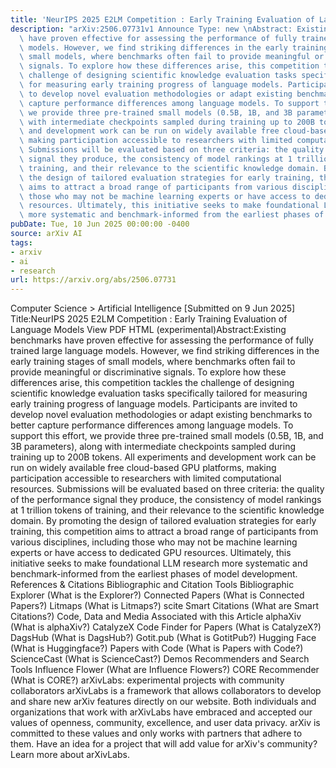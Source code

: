 ```yaml
---
title: 'NeurIPS 2025 E2LM Competition : Early Training Evaluation of Language Models'
description: "arXiv:2506.07731v1 Announce Type: new \nAbstract: Existing benchmarks\
  \ have proven effective for assessing the performance of fully trained large language\
  \ models. However, we find striking differences in the early training stages of\
  \ small models, where benchmarks often fail to provide meaningful or discriminative\
  \ signals. To explore how these differences arise, this competition tackles the\
  \ challenge of designing scientific knowledge evaluation tasks specifically tailored\
  \ for measuring early training progress of language models. Participants are invited\
  \ to develop novel evaluation methodologies or adapt existing benchmarks to better\
  \ capture performance differences among language models. To support this effort,\
  \ we provide three pre-trained small models (0.5B, 1B, and 3B parameters), along\
  \ with intermediate checkpoints sampled during training up to 200B tokens. All experiments\
  \ and development work can be run on widely available free cloud-based GPU platforms,\
  \ making participation accessible to researchers with limited computational resources.\
  \ Submissions will be evaluated based on three criteria: the quality of the performance\
  \ signal they produce, the consistency of model rankings at 1 trillion tokens of\
  \ training, and their relevance to the scientific knowledge domain. By promoting\
  \ the design of tailored evaluation strategies for early training, this competition\
  \ aims to attract a broad range of participants from various disciplines, including\
  \ those who may not be machine learning experts or have access to dedicated GPU\
  \ resources. Ultimately, this initiative seeks to make foundational LLM research\
  \ more systematic and benchmark-informed from the earliest phases of model development."
pubDate: Tue, 10 Jun 2025 00:00:00 -0400
source: arXiv AI
tags:
- arxiv
- ai
- research
url: https://arxiv.org/abs/2506.07731
---
```


Computer Science > Artificial Intelligence
[Submitted on 9 Jun 2025]
Title:NeurIPS 2025 E2LM Competition : Early Training Evaluation of Language Models
View PDF HTML (experimental)Abstract:Existing benchmarks have proven effective for assessing the performance of fully trained large language models. However, we find striking differences in the early training stages of small models, where benchmarks often fail to provide meaningful or discriminative signals. To explore how these differences arise, this competition tackles the challenge of designing scientific knowledge evaluation tasks specifically tailored for measuring early training progress of language models. Participants are invited to develop novel evaluation methodologies or adapt existing benchmarks to better capture performance differences among language models. To support this effort, we provide three pre-trained small models (0.5B, 1B, and 3B parameters), along with intermediate checkpoints sampled during training up to 200B tokens. All experiments and development work can be run on widely available free cloud-based GPU platforms, making participation accessible to researchers with limited computational resources. Submissions will be evaluated based on three criteria: the quality of the performance signal they produce, the consistency of model rankings at 1 trillion tokens of training, and their relevance to the scientific knowledge domain. By promoting the design of tailored evaluation strategies for early training, this competition aims to attract a broad range of participants from various disciplines, including those who may not be machine learning experts or have access to dedicated GPU resources. Ultimately, this initiative seeks to make foundational LLM research more systematic and benchmark-informed from the earliest phases of model development.
References & Citations
Bibliographic and Citation Tools
Bibliographic Explorer (What is the Explorer?)
Connected Papers (What is Connected Papers?)
Litmaps (What is Litmaps?)
scite Smart Citations (What are Smart Citations?)
Code, Data and Media Associated with this Article
alphaXiv (What is alphaXiv?)
CatalyzeX Code Finder for Papers (What is CatalyzeX?)
DagsHub (What is DagsHub?)
Gotit.pub (What is GotitPub?)
Hugging Face (What is Huggingface?)
Papers with Code (What is Papers with Code?)
ScienceCast (What is ScienceCast?)
Demos
Recommenders and Search Tools
Influence Flower (What are Influence Flowers?)
CORE Recommender (What is CORE?)
arXivLabs: experimental projects with community collaborators
arXivLabs is a framework that allows collaborators to develop and share new arXiv features directly on our website.
Both individuals and organizations that work with arXivLabs have embraced and accepted our values of openness, community, excellence, and user data privacy. arXiv is committed to these values and only works with partners that adhere to them.
Have an idea for a project that will add value for arXiv's community? Learn more about arXivLabs.